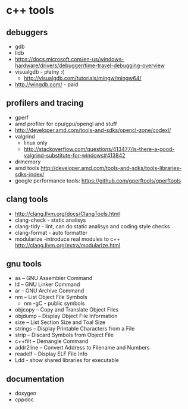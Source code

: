 # c++ tools

## debuggers

* gdb
* lldb
* <https://docs.microsoft.com/en-us/windows-hardware/drivers/debugger/time-travel-debugging-overview>
* visualgdb - płatny :(
    * <http://visualgdb.com/tutorials/mingw/mingw64/>
* <http://wingdb.com/> - paid

## profilers and tracing

* gperf
* amd profiler for cpu/gpu/opengl and stuff
* <http://developer.amd.com/tools-and-sdks/opencl-zone/codexl/>
* valgrind
    * linux only
    * <http://stackoverflow.com/questions/413477/is-there-a-good-valgrind-substitute-for-windows#413842>
* drmemory
* amd tools <http://developer.amd.com/tools-and-sdks/tools-libraries-sdks-index/>
* google performance tools: <https://github.com/gperftools/gperftools>

## clang tools

* <http://clang.llvm.org/docs/ClangTools.html>
* clang-check - static analisys
* clang-tidy - lint, can do static analisys and coding style checks
* clang-format - auto formatter
* modularize -introduce real modules to c++ <http://clang.llvm.org/extra/modularize.html>

## gnu tools

* as – GNU Assembler Command
* ld – GNU Linker Command
* ar – GNU Archive Command
* nm – List Object File Symbols
    * nm -gC - public symbols
* objcopy – Copy and Translate Object Files
* objdump – Display Object File Information
* size – List Section Size and Toal Size
* strings – Display Printable Characters from a File
* strip – Discard Symbols from Object File
* c++filt – Demangle Command
* addr2line – Convert Address to Filename and Numbers
* readelf – Display ELF File Info
* Ldd - show shared libraries for executable

## documentation

* doxygen
* cppdoc